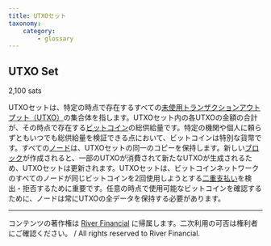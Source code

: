 ```yaml
---
title: UTXOセット
taxonomy:
    category:
        - glossary
---
```


## UTXO Set
2,100 sats

UTXOセットは、特定の時点で存在するすべての[未使用トランザクションアウトプット（UTXO）](https://lostinbitcoin.sakuraweb.com//glossary/utxo/)の集合体を指します。UTXOセット内の各UTXOの金額の合計が、その時点で存在する[ビットコイン](https://lostinbitcoin.sakuraweb.com/glossary/bitcoin/)の総供給量です。特定の機関や個人に頼らずともいつでも総供給量を検証できる点において、ビットコインは特別な貨幣です。すべての[ノード](https://lostinbitcoin.sakuraweb.com//glossary/node-2/)は、UTXOセットの同一のコピーを保持します。新しい[ブロック](https://lostinbitcoin.sakuraweb.com//glossary/block/)が作成されると、一部のUTXOが消費されて新たなUTXOが生成されるため、UTXOセットは更新されます。UTXOセットは、ビットコインネットワークのすべてのノードが同じビットコインを2回使用しようとする[二重支払い](https://lostinbitcoin.sakuraweb.com//glossary/double_spend/)を検出・拒否するために重要です。任意の時点で使用可能なビットコインを確認するために、ノードは常にUTXOの全データを保持する必要があります。

---
コンテンツの著作権は [River Financial](https://river.com/) に帰属します。二次利用の可否は権利者にご確認ください。 / All rights reserved to River Financial.

